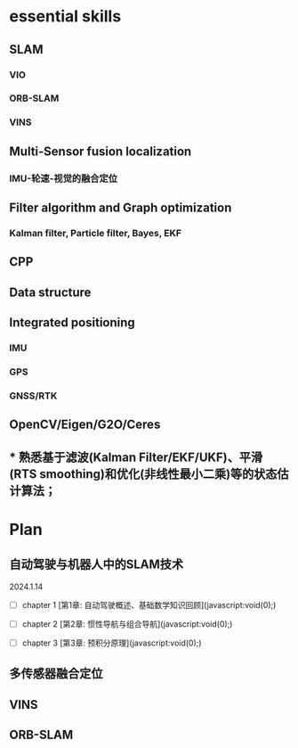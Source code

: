 # essential skills

## SLAM

### VIO

### ORB-SLAM

### VINS

## Multi-Sensor fusion localization

### IMU-轮速-视觉的融合定位

## Filter algorithm and Graph optimization

### Kalman filter, Particle filter, Bayes, EKF

## CPP

## Data structure

## Integrated positioning

### IMU

### GPS

### GNSS/RTK

## OpenCV/Eigen/G2O/Ceres

## \* 熟悉基于滤波(Kalman Filter/EKF/UKF)、平滑(RTS smoothing)和优化(非线性最小二乘)等的状态估计算法；

# Plan

## 自动驾驶与机器人中的SLAM技术

2024\.1.14

- [ ] chapter 1  \[第1章: 自动驾驶概述、基础数学知识回顾\](javascript:void(0);)

- [ ] chapter 2  \[第2章: 惯性导航与组合导航\](javascript:void(0);)

- [ ] chapter 3  \[第3章: 预积分原理\](javascript:void(0);)

## 多传感器融合定位

## VINS

## ORB-SLAM

## 